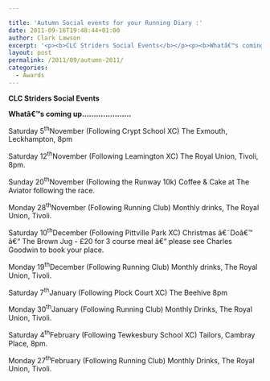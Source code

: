 ```yaml
---

title: 'Autumn Social events for your Running Diary :'
date: 2011-09-16T19:48:44+01:00
author: Clark Lawson
excerpt: '<p><b>CLC Striders Social Events</b></p><p><b>Whatâ€™s coming up.....................</b></p><p>Saturday 5<sup>th</sup>November (Following Crypt School XC) The Exmouth, Leckhampton, 8pm </p><p>Saturday 12<sup>th</sup>November (Following Leamington XC) The Royal Union, Tivoli, 8pm. </p><p>Sunday 20<sup>th</sup>November (Following the Runway 10k) Coffee & Cake at The Aviator following the race. </p><p>Monday 28<sup>th</sup>November (Following Running Club) Monthly drinks, The Royal Union, Tivoli. </p><p>Saturday 10<sup>th</sup>December (Following Pittville Park XC) Christmas â€˜Doâ€™ â€“ The Brown Jug - £20 for 3 course meal â€“ please see Charles Goodwin to book your place. </p><p>Monday 19<sup>th</sup>December (Following Running Club) Monthly drinks, The Royal Union, Tivoli.</p><p>Saturday 7<sup>th</sup>January (Following Plock Court XC) The Beehive 8pm</p><p>Monday 30<sup>th</sup>January (Following Running Club) Monthly Drinks, The Royal Union, Tivoli.</p><p>Saturday 4<sup>th</sup>February (Following Tewkesbury School XC) Tailors, Cambray Place, 8pm.</p><p>Monday 27<sup>th</sup>February (Following Running Club) Monthly Drinks, The Royal Union, Tivoli. </p>'
layout: post
permalink: /2011/09/autumn-2011/
categories:
  - Awards
---
```

**CLC Striders Social Events**

**Whatâ€™s coming up&#8230;&#8230;&#8230;&#8230;&#8230;&#8230;&#8230;**

Saturday 5<sup>th</sup>November (Following Crypt School XC) The Exmouth, Leckhampton, 8pm 

Saturday 12<sup>th</sup>November (Following Leamington XC) The Royal Union, Tivoli, 8pm. 

Sunday 20<sup>th</sup>November (Following the Runway 10k) Coffee & Cake at The Aviator following the race. 

Monday 28<sup>th</sup>November (Following Running Club) Monthly drinks, The Royal Union, Tivoli. 

Saturday 10<sup>th</sup>December (Following Pittville Park XC) Christmas â€˜Doâ€™ â€“ The Brown Jug - £20 for 3 course meal â€“ please see Charles Goodwin to book your place. 

Monday 19<sup>th</sup>December (Following Running Club) Monthly drinks, The Royal Union, Tivoli.

Saturday 7<sup>th</sup>January (Following Plock Court XC) The Beehive 8pm

Monday 30<sup>th</sup>January (Following Running Club) Monthly Drinks, The Royal Union, Tivoli.

Saturday 4<sup>th</sup>February (Following Tewkesbury School XC) Tailors, Cambray Place, 8pm.

Monday 27<sup>th</sup>February (Following Running Club) Monthly Drinks, The Royal Union, Tivoli.